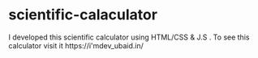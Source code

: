 # scientific-calaculator
I developed this scientific calculator using HTML/CSS &amp; J.S . To see this calculator visit it https://i'mdev_ubaid.in/
